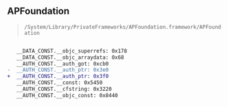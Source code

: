 ## APFoundation

> `/System/Library/PrivateFrameworks/APFoundation.framework/APFoundation`

```diff

   __DATA_CONST.__objc_superrefs: 0x178
   __DATA_CONST.__objc_arraydata: 0x68
   __AUTH_CONST.__auth_got: 0xcb0
-  __AUTH_CONST.__auth_ptr: 0x3e0
+  __AUTH_CONST.__auth_ptr: 0x3f0
   __AUTH_CONST.__const: 0x5450
   __AUTH_CONST.__cfstring: 0x3220
   __AUTH_CONST.__objc_const: 0x8440

```

